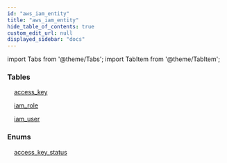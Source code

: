 ```yaml
---
id: "aws_iam_entity"
title: "aws_iam_entity"
hide_table_of_contents: true
custom_edit_url: null
displayed_sidebar: "docs"
---
```


import Tabs from '@theme/Tabs';
import TabItem from '@theme/TabItem';

<Tabs queryString="view">
  <TabItem value="components" label="Components" default>

### Tables

    [access_key](../../aws/tables/aws_iam_entity_access_key.AccessKey)

    [iam_role](../../aws/tables/aws_iam_entity_role.IamRole)

    [iam_user](../../aws/tables/aws_iam_entity_user.IamUser)

### Enums
    [access_key_status](../../aws/enums/aws_iam_entity_access_key.accessKeyStatusEnum)

</TabItem>
  <TabItem value="code-examples" label="Code examples">

</TabItem>
</Tabs>
